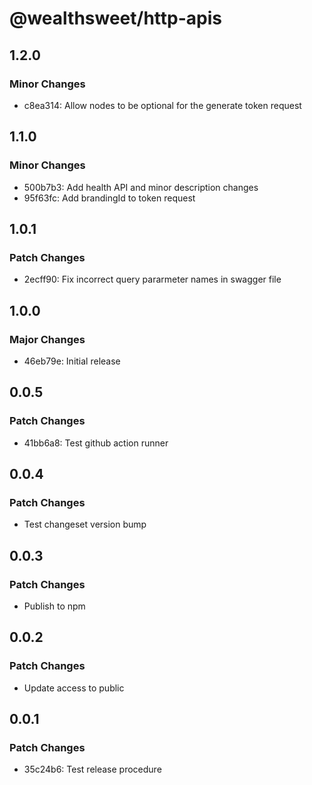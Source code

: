 # @wealthsweet/http-apis

## 1.2.0

### Minor Changes

- c8ea314: Allow nodes to be optional for the generate token request

## 1.1.0

### Minor Changes

- 500b7b3: Add health API and minor description changes
- 95f63fc: Add brandingId to token request

## 1.0.1

### Patch Changes

- 2ecff90: Fix incorrect query pararmeter names in swagger file

## 1.0.0

### Major Changes

- 46eb79e: Initial release

## 0.0.5

### Patch Changes

- 41bb6a8: Test github action runner

## 0.0.4

### Patch Changes

- Test changeset version bump

## 0.0.3

### Patch Changes

- Publish to npm

## 0.0.2

### Patch Changes

- Update access to public

## 0.0.1

### Patch Changes

- 35c24b6: Test release procedure
